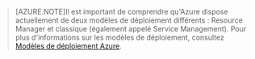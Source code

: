  >[AZURE.NOTE]Il est important de comprendre qu'Azure dispose actuellement de deux modèles de déploiement différents : Resource Manager et classique (également appelé Service Management). Pour plus d'informations sur les modèles de déploiement, consultez [Modèles de déploiement Azure](../azure-classic-rm.md).

<!---HONumber=Nov15_HO2-->